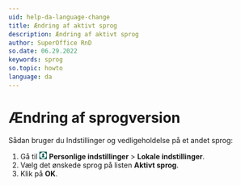 ```yaml
---
uid: help-da-language-change
title: Ændring af aktivt sprog
description: Ændring af aktivt sprog
author: SuperOffice RnD
so.date: 06.29.2022
keywords: sprog
so.topic: howto
language: da
---
```


# Ændring af sprogversion

Sådan bruger du Indstillinger og vedligeholdelse på et andet sprog:

1. Gå til ![ikon][img1] **Personlige indstillinger** > **Lokale indstillinger**.
2. Vælg det ønskede sprog på listen **Aktivt sprog**.
3. Klik på **OK**.

<!-- Referenced links -->

<!-- Referenced images -->
[img1]: ../../../media/icons/personal-settings-small.png
